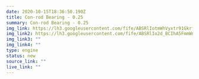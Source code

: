 ```yaml
---
date: 2020-10-15T18:36:50.190Z
title: Con-rod Bearing - 0.25
summary: Con-rod Bearing - 0.25
img_link: https://lh3.googleusercontent.com/fife/ABSRlIotmWhVyxtr91GkrfJPWNfxz_uLfVd19cpwqhM2WGtxYRMkTGSJan6s4GWu46HPiFrGASXCoFBWwBjlUxY8fHH_LPTIeT7TeQ_zsYbbbDfWQNbgrycc1-oI1VeBLW1H7UxydDQLkZbwKW5Jr6bh6QhR-Vbc0XTpYaGEeffRpssH8_S0dnsxJd7ungMEB5N0RJZqScq6xYhnMogjSInKVFaQYjnvNa0TB5Z-iq1tQ9uFzqp2zuh9w7N_fepI4JLmlDSkWCg6pwoYkQoWE42UWreJs0I33seP54xqAYyYHXM8VqFGtM-tWFH_JcfD7gkAF57iWx4iuZ1H1QGS81lmTgv-nZ4vyCQkKRQhC9lPf7QWV748to2tgr_ASpkNMlGKQsp8J01SkvE4pJAmsc2fvbir7WTEHs2-8oSF8G6Z5IabDsl3MRhsaGDOkhXhIELbT6H2mjuW8QqsKG624EJnE4vHU7zKX9Pk0wfUm9Eq_zi8GgkiHSplB8MYRoD-2_PzkMR6ICAw_5akzSgQ1fuBzJ-ujzvHSVa3meC7Lnaf1uiUHL06q301dpe-Y0f4kS334qy2yGKfKpGJXF2DUsi_00Ps9Sz74VT5A53suIAsviAJHiVNLC8UwV0pCD8pV0zjhf0_3Ji3uZtkcZMe4xQCLMQXVTDIGGIfTzGulH3K2y6sRs1eIdG0ye0H1FIYiqdgMpNYuVagLCov4KI3eVneCaJ4fTSV1WVgXQ=w795-h666-ft
img_link2: https://lh3.googleusercontent.com/fife/ABSRlIo2d_BCIhA5FmmWnEmf_qVHXvj0dbDmE86zOjqChh02AXJOGAOp0Nn-l-vFu3eLoVXpEYYOdgg7jXdy-bdoHIeP1cc0KAs6QmiLmUxCHe6QBn6js4xL6Z6vfRkFfjdMBGWorzEFJsHQ6VMj-sH9NPRox12Ly7y9OlF5naDTIBBXlVA8aFYZDfSLkOEKPQxpgdXJbCCv_A9zAzy0To9VyZqmLQQx4rfmkqMFhc9-alrNUs_6y-Nh-bZQkpSJ9CPHkNL5Q1GQsLCIWHMRZb0rMcIIVlwyyO3HLCrFRqfk1vlhOqFMxi3E-bzkUzpzsIP5gcotjk9HrwctTFRXEUUd7Fi1S4tWPxn50-LjuS9xUvehugckLsEoB5S3kh1oNvxiM9M1TaAH0xnrsyPJ7hIPXr2YJCWPy6yAOdg8vhn9PJwBcRhOOj8Rlwhw3Wbicp-atTr7cyNMOvf8IYJUcFQpv8qdWsfOAliC73lGWSuwGnJAzjJU542KN2yF7Qn-ZHLN-0QIpEM0XjSFGWb278FhbRHhtSyzCuwB3OMRS5zEakFn2uhOK4T-JWBUVVAdsoCOv26yuqh1ob81JgI_dP4JTHJhPZ3lmG39JklUfua4MvGS6wnXb1tIk-3pnczwZ-s92kgtT1sCCEEuD14UC7Whi3t3kAOC9MyBFlNewNHvQT-rzy4VfdcgOWCTnHUiI1pAGJtT0_s47xtqp_8tPT6owpIodAbHeTi8mg=w795-h666-ft
img_link3: ""
img_link4: ""
type: engine
status: new
source_link: ""
live_link: ""
---
```

